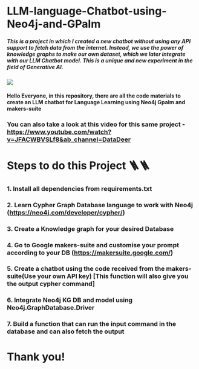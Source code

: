 # LLM-language-Chatbot-using-Neo4j-and-GPalm

##### This is a project in which I created a new chatbot without using any API support to fetch data from the internet. Instead, we use the power of knowledge graphs to make our own dataset, which we later integrate with our LLM Chatbot model. This is a unique and new experiment in the field of Generative AI.
![](https://i.ibb.co/DbqGpnL/Screenshot-2023-12-06-171048.png)


#### Hello Everyone, in this repository, there are all the code materials to create an LLM chatbot for Language Learning using Neo4j Gpalm and makers-suite
### You can also take a look at this video for this same project - https://www.youtube.com/watch?v=JFACWBVSLf8&ab_channel=DataDeer



# Steps to do this Project 🪜🪜


### 1. Install all dependencies from requirements.txt

### 2. Learn Cypher Graph Database language to work with Neo4j (https://neo4j.com/developer/cypher/)

### 3. Create a Knowledge graph for your desired Database

### 4. Go to Google makers-suite and customise your prompt according to your DB (https://makersuite.google.com/)

### 5. Create a chatbot using the code received from the makers-suite(Use your own API key) [This function will also give you the output cypher command]

### 6. Integrate Neo4j KG DB and model using Neo4j.GraphDatabase.Driver

### 7. Build a function that can run the input command in the database and can also fetch the output


   #                                                                         Thank you!

